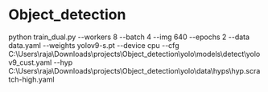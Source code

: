 # Object_detection
python train_dual.py --workers 8 --batch 4 --img 640 --epochs 2 --data data.yaml --weights yolov9-s.pt --device cpu --cfg C:\Users\raja\Downloads\projects\Object_detection\yolo\models\detect\yolov9_cust.yaml --hyp C:\Users\raja\Downloads\projects\Object_detection\yolo\data\hyps\hyp.scratch-high.yaml